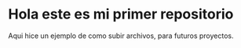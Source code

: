 # Hola este es mi primer repositorio
Aqui hice un ejemplo de  como subir  archivos, para futuros proyectos.
